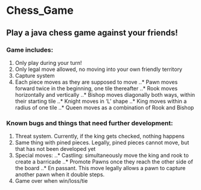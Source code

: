 # Chess_Game

## Play a java chess game against your friends!

### Game includes:
1.	Only play during your turn!
2.	Only legal move allowed, no moving into your own friendly territory
3.	Capture system
4.	Each piece moves as they are supposed to move
..* Pawn moves forward twice in the beginning, one tile thereafter
..* Rook moves horizontally and vertically
..* Bishop moves diagonally both ways, within their starting tile
..* Knight moves in ‘L’ shape
..* King moves within a radius of one tile
..* Queen moves as a combination of Rook and Bishop
### Known bugs and things that need further development:
1.	Threat system. Currently, if the king gets checked, nothing happens
2.	Same thing with pined pieces. Legally, pined pieces cannot move, but that has not been developed yet
3.	Special moves:
..* Castling: simultaneously move the king and rook to create a barricade
..* Promote Pawns once they reach the other side of the board
..* En passant. This move legally allows a pawn to capture another pawn when it double steps.
4.	Game over when win/loss/tie
